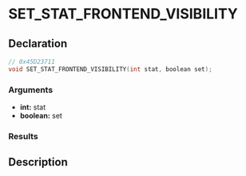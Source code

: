 # SET_STAT_FRONTEND_VISIBILITY

## Declaration
```cpp
// 0x45D23711
void SET_STAT_FRONTEND_VISIBILITY(int stat, boolean set);
```

### Arguments
- **int:** stat
- **boolean:** set

### Results

## Description
